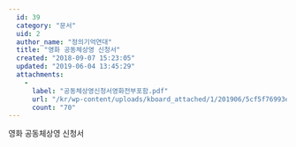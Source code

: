 ```yaml
---
  id: 39
  category: "문서"
  uid: 2
  author_name: "정의기억연대"
  title: "영화 공동체상영 신청서"
  created: "2018-09-07 15:23:05"
  updated: "2019-06-04 13:45:29"
  attachments: 
    - 
      label: "공동체상영신청서영화전부포함.pdf"
      url: "/kr/wp-content/uploads/kboard_attached/1/201906/5cf5f76993e6b3347388.pdf"
      count: "70"
---
```

영화 공동체상영 신청서